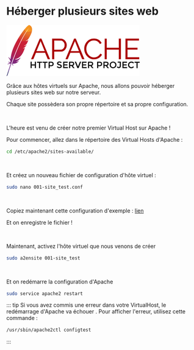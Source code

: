 # Héberger plusieurs sites web

![](./assets_virtualhost-apache/apache2_logo.png)

Grâce aux hôtes virtuels sur Apache, nous allons pouvoir héberger plusieurs sites web sur notre serveur.

Chaque site possèdera son propre répertoire et sa propre configuration.

<br>

L'heure est venu de créer notre premier Virtual Host sur Apache !

Pour commencer, allez dans le répertoire des Virtual Hosts d'Apache :
```sh
cd /etc/apache2/sites-available/
```

<br>

Et créez un nouveau fichier de configuration d'hôte virtuel :
```sh
sudo nano 001-site_test.conf
```

<br>

Copiez maintenant cette configuration d'exemple : [lien](https://cheatsheet.trempe.dev/devops/apache/virtualhost-examples.html#le-classique)

Et on enregistre le fichier !

<br>

Maintenant, activez l'hôte virtuel que nous venons de créer
```sh
sudo a2ensite 001-site_test
```

<br>

Et on redémarre la configuration d'Apache
```sh
sudo service apache2 restart
```

::: tip
Si vous avez commis une erreur dans votre VirtualHost, le redémarrage d'Apache va échouer . Pour afficher l'erreur, utilisez cette commande :
```sh
/usr/sbin/apache2ctl configtest
```
:::